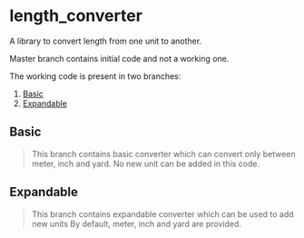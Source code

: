# length_converter

A library to convert length from one unit to another.

Master branch contains initial code and not a working one.

The working code is present in two branches:

1. [Basic](https://bitbucket.org/srahul07/length_converter/src/basic/?target=_blank)
2. [Expandable](https://bitbucket.org/srahul07/length_converter/src/expandable/?target=_blank)

## Basic

> This branch contains basic converter which can convert only between meter, inch and yard.
> No new unit can be added in this code.

## Expandable

> This branch contains expandable converter which can be used to add new units
> By default, meter, inch and yard are provided.
